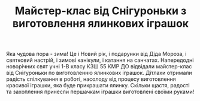 ﻿---
title: Майстер-клас від Снігуроньки з виготовлення ялинкових іграшок
---

Яка чудова пора - зима! Це і Новий рік, і подарунки від Діда Мороза, і святковий настрій, і зимові канікули, і катання на санчатах. Напередодні новорічних свят учні 1-В класу КЗШ 55 КМР ДО відвідали майстер-клас від Снігуроньки по виготовленню ялинкових іграшок. Дітлахи отримали радість спілкування в роботі, насолоду від процесу виготовлення красивої іграшки, яка буде прикрашати ялинку.  Скільки щастя, радості та захоплення принесли першачкам іграшки виготовлені своїми руками!

<slideshow></slideshow>
